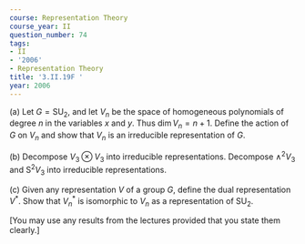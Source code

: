```yaml
---
course: Representation Theory
course_year: II
question_number: 74
tags:
- II
- '2006'
- Representation Theory
title: '3.II.19F '
year: 2006
---
```



(a) Let $G=\mathrm{SU}_{2}$, and let $V_{n}$ be the space of homogeneous polynomials of degree $n$ in the variables $x$ and $y$. Thus $\operatorname{dim} V_{n}=n+1$. Define the action of $G$ on $V_{n}$ and show that $V_{n}$ is an irreducible representation of $G$.

(b) Decompose $V_{3} \otimes V_{3}$ into irreducible representations. Decompose $\wedge^{2} V_{3}$ and $\mathrm{S}^{2} V_{3}$ into irreducible representations.

(c) Given any representation $V$ of a group $G$, define the dual representation $V^{*}$. Show that $V_{n}^{*}$ is isomorphic to $V_{n}$ as a representation of $\mathrm{SU}_{2}$.

[You may use any results from the lectures provided that you state them clearly.]